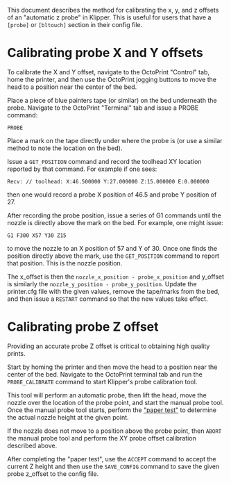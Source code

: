 This document describes the method for calibrating the x, y, and z
offsets of an "automatic z probe" in Klipper. This is useful for users
that have a `[probe]` or `[bltouch]` section in their config file.

# Calibrating probe X and Y offsets

To calibrate the X and Y offset, navigate to the OctoPrint "Control"
tab, home the printer, and then use the OctoPrint jogging buttons to
move the head to a position near the center of the bed.

Place a piece of blue painters tape (or similar) on the bed underneath
the probe. Navigate to the OctoPrint "Terminal" tab and issue a PROBE
command:
```
PROBE
```
Place a mark on the tape directly under where the probe is (or use a
similar method to note the location on the bed).

Issue a `GET_POSITION` command and record the toolhead XY location
reported by that command. For example if one sees:
```
Recv: // toolhead: X:46.500000 Y:27.000000 Z:15.000000 E:0.000000
```
then one would record a probe X position of 46.5 and probe Y position
of 27.

After recording the probe position, issue a series of G1 commands
until the nozzle is directly above the mark on the bed. For example,
one might issue:
```
G1 F300 X57 Y30 Z15
```
to move the nozzle to an X position of 57 and Y of 30. Once one finds
the position directly above the mark, use the `GET_POSITION` command
to report that position. This is the nozzle position.

The x_offset is then the `nozzle_x_position - probe_x_position` and
y_offset is similarly the `nozzle_y_position - probe_y_position`.
Update the printer.cfg file with the given values, remove the
tape/marks from the bed, and then issue a `RESTART` command so that
the new values take effect.

# Calibrating probe Z offset

Providing an accurate probe Z offset is critical to obtaining high
quality prints.

Start by homing the printer and then move the head to a position near
the center of the bed. Navigate to the OctoPrint terminal tab and run
the `PROBE_CALIBRATE` command to start Klipper's probe calibration
tool.

This tool will perform an automatic probe, then lift the head, move
the nozzle over the location of the probe point, and start the manual
probe tool. Once the manual probe tool starts, perform the
["paper test"](Bed_Level.md#the-paper-test) to determine the actual
nozzle height at the given point.

If the nozzle does not move to a position above the probe point, then
`ABORT` the manual probe tool and perform the XY probe offset
calibration described above.

After completing the "paper test", use the `ACCEPT` command to
accept the current Z height and then use the `SAVE_CONFIG` command to
save the given probe z_offset to the config file.
